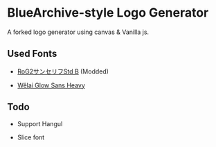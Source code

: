 # BlueArchive-style Logo Generator

A forked logo generator using canvas & Vanilla js.

## Used Fonts

* [RoG2サンセリフStd B](https://www.morisawa.co.jp/fonts/specimen/1646) (Modded)

* [Wêlai Glow Sans Heavy](https://github.com/welai/glow-sans)

## Todo

* Support Hangul

* Slice font
